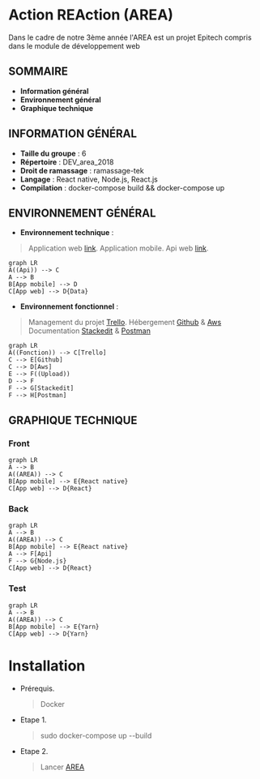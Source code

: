 

# Action REAction (AREA)
Dans le cadre de notre 3ème année l'AREA est un projet Epitech compris dans le module de développement web

## SOMMAIRE
- **Information général**
- **Environnement général**
 - **Graphique technique**

## INFORMATION GÉNÉRAL

- **Taille du groupe** : 6
- **Répertoire** : DEV_area_2018
- **Droit de ramassage** : ramassage-tek
 - **Langage** : React native, Node.js, React.js
 - **Compilation** : docker-compose build && docker-compose up

## ENVIRONNEMENT GÉNÉRAL

- **Environnement technique** :

> Application web  [link](http://localhost/8081).
>  Application mobile.
> Api web [link](http://localhost/api).

```mermaid
graph LR
A((Api)) --> C
A --> B
B[App mobile] --> D
C[App web] --> D{Data}
```

- **Environnement fonctionnel** :

> Management du projet [Trello](https://trello.com/b/04fAMfBU/tribe).
> Hébergement [Github](http://github.com) &  [Aws](http://github.com)
> Documentation [Stackedit](stackedit.io) & [Postman](http://github.com)

```mermaid
graph LR
A((Fonction)) --> C[Trello]
C --> E[Github]
C --> D[Aws]
E --> F((Upload))
D --> F
F --> G[Stackedit]
F --> H[Postman]
```

## GRAPHIQUE TECHNIQUE

### Front
```mermaid
graph LR
A --> B
A((AREA)) --> C
B[App mobile] --> E{React native}
C[App web] --> D{React}
```

### Back
```mermaid
graph LR
A --> B
A((AREA)) --> C
B[App mobile] --> E{React native}
A --> F[Api]
F --> G{Node.js}
C[App web] --> D{React}
```

### Test
```mermaid
graph LR
A --> B
A((AREA)) --> C
B[App mobile] --> E{Yarn}
C[App web] --> D{Yarn}
```
# Installation
- Prérequis.
  > Docker

- Etape 1.
  > sudo docker-compose up --build

- Etape 2.
  > Lancer [AREA](http://localhost/8081)
  